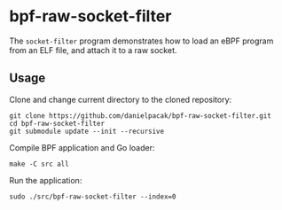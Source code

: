 # bpf-raw-socket-filter

The `socket-filter` program demonstrates how to load an eBPF program from an ELF file,
and attach it to a raw socket.

## Usage

Clone and change current directory to the cloned repository:

```
git clone https://github.com/danielpacak/bpf-raw-socket-filter.git
cd bpf-raw-socket-filter
git submodule update --init --recursive
```

Compile BPF application and Go loader:

```
make -C src all
```

Run the application:

```
sudo ./src/bpf-raw-socket-filter --index=0
```
